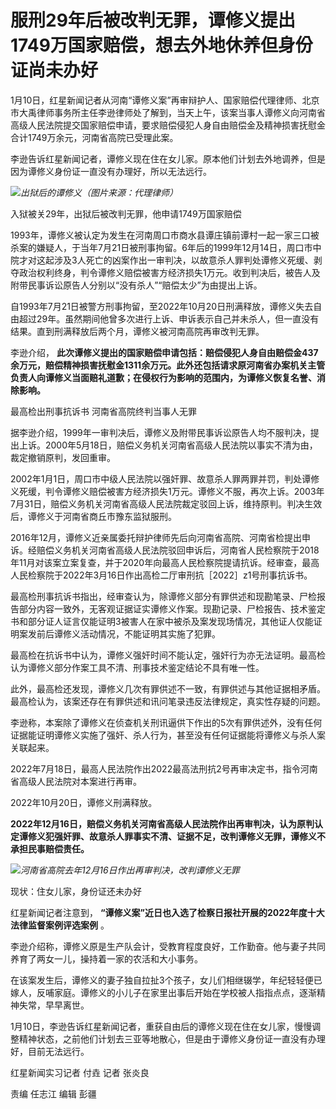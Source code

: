 # 服刑29年后被改判无罪，谭修义提出1749万国家赔偿，想去外地休养但身份证尚未办好

1月10日，红星新闻记者从河南“谭修义案”再审辩护人、国家赔偿代理律师、北京市大禹律师事务所主任李逊律师处了解到，当天上午，该案当事人谭修义向河南省高级人民法院提交国家赔偿申请，要求赔偿侵犯人身自由赔偿金及精神损害抚慰金合计1749万余元，河南省高院已受理此案。

李逊告诉红星新闻记者，谭修义现在住在女儿家。原本他们计划去外地调养，但是因为谭修义身份证一直没有办理好，所以无法远行。

![](https://inews.gtimg.com/newsapp_bt/0/15604104399/1000)_出狱后的谭修义（图片来源：代理律师）_

入狱被关29年，出狱后被改判无罪，他申请1749万国家赔偿

1993年，谭修义被认定为发生在河南周口市商水县谭庄镇前谭村一起一家三口被杀案的嫌疑人，于当年7月21日被刑事拘留。6年后的1999年12月14日，周口市中院才对这起涉及3人死亡的凶案作出一审判决，以故意杀人罪判处谭修义死缓、剥夺政治权利终身，判令谭修义赔偿被害方经济损失1万元。收到判决后，被告人及附带民事诉讼原告人分别以“没有杀人”“赔偿太少”为由提出上诉。

自1993年7月21日被警方刑事拘留，至2022年10月20日刑满释放，谭修义失去自由超过29年。虽然期间他曾多次进行上诉、申诉表示自己并未杀人，但一直没有结果。直到刑满释放后两个月，谭修义被河南高院再审改判无罪。

李逊介绍，
**此次谭修义提出的国家赔偿申请包括：赔偿侵犯人身自由赔偿金437余万元，赔偿精神损害抚慰金1311余万元。此外还包括请求原河南省办案机关主管负责人向谭修义当面赔礼道歉；在侵权行为影响的范围内，为谭修义恢复名誉、消除影响。**

最高检出刑事抗诉书 河南省高院终判当事人无罪

据李逊介绍，1999年一审判决后，谭修义及附带民事诉讼原告人均不服判决，提出上诉。2000年5月18日，赔偿义务机关河南省高级人民法院以事实不清为由，裁定撤销原判，发回重审。

2002年1月1日，周口市中级人民法院以强奸罪、故意杀人罪两罪并罚，判处谭修义死缓，判令谭修义赔偿被害方经济损失1万元。谭修义不服，再次上诉。2003年7月31日，赔偿义务机关河南省高级人民法院裁定驳回上诉，维持原判。判决生效后，谭修义于河南省商丘市豫东监狱服刑。

2016年12月，谭修义近亲属委托辩护律师先后向河南省高院、河南省检提出申诉。经赔偿义务机关河南省高级人民法院驳回申诉后，河南省人民检察院于2018年11月对该案立案复查，并于2020年向最高人民检察院提请抗诉。经审查，最高人民检察院于2022年3月16日作出高检二厅审刑抗［2022］z1号刑事抗诉书。

最高检刑事抗诉书指出，经审查认为，除谭修义部分有罪供述和现勘笔录、尸检报告部分内容一致外，无客观证据证实谭修义作案。现勘记录、尸检报告、技术鉴定书和部分证人证言仅能证明3被害人在家中被杀及案发现场情况，其他证人仅能证明案发前后谭修义活动情况，不能证明其实施了犯罪。

最高检在抗诉书中认为，谭修义强奸时间不能认定，强奸行为亦无法证明。最高检认为谭修义部分作案工具不清、刑事技术鉴定结论不具有唯一性。

此外，最高检还发现，谭修义几次有罪供述不一致，有罪供述与其他证据相矛盾。最高检认为，该案还存在有罪供述和讯问笔录违反法律规定，真实性存疑的问题。

李逊称，本案除了谭修义在侦查机关刑讯逼供下作出的5次有罪供述外，没有任何证据能证明谭修义实施了强奸、杀人行为，甚至没有任何证据能将谭修义与杀人案关联起来。

2022年7月18日，最高人民法院作出2022最高法刑抗2号再审决定书，指令河南省高级人民法院对本案进行再审。

2022年10月20日，谭修义刑满释放。

**2022年12月16日，赔偿义务机关河南省高级人民法院作出再审判决，认为原判认定谭修义犯强奸罪、故意杀人罪事实不清、证据不足，改判谭修义无罪，谭修义不承担民事赔偿责任。**

![](https://inews.gtimg.com/newsapp_bt/0/15604104401/1000)_河南省高院去年12月16日作出再审判决，改判谭修义无罪_

现状：住女儿家，身份证还未办好

红星新闻记者注意到， **“谭修义案”近日也入选了检察日报社开展的2022年度十大法律监督案例评选案例** 。

李逊介绍称，谭修义原是生产队会计，受教育程度良好，工作勤奋。他与妻子共同养育了两女一儿，操持着一家的农活和大小事务。

在该案发生后，谭修义的妻子独自拉扯3个孩子，女儿们相继辍学，年纪轻轻便已嫁人，反哺家庭。谭修义的小儿子在家里出事后开始在学校被人指指点点，逐渐精神失常，早早离世。

1月10日，李逊告诉红星新闻记者，重获自由后的谭修义现在住在女儿家，慢慢调整精神状态，之前他们计划去三亚等地散心，但是由于谭修义身份证一直没有办理好，目前无法远行。

红星新闻实习记者 付垚 记者 张炎良

责编 任志江 编辑 彭疆

